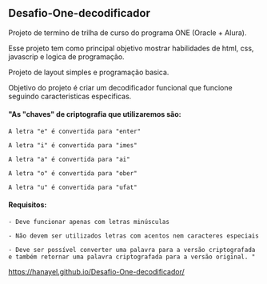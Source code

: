 ﻿# <h2>Desafio-One-decodificador</h2>  
 
Projeto de termino de trilha de curso do programa ONE (Oracle + Alura).

Esse projeto tem como principal objetivo mostrar habilidades de html, css, javascrip e logica de programação.  

Projeto de layout simples e programação basica.  

Objetivo do projeto é criar um decodificador funcional que funcione seguindo caracteristicas especificas.

<h4>"As "chaves" de criptografia que utilizaremos são: </h4>  

` A letra "e" é convertida para "enter" `  

` A letra "i" é convertida para "imes" `  

` A letra "a" é convertida para "ai" `  

` A letra "o" é convertida para "ober" `  

` A letra "u" é convertida para "ufat" `  


<h4>Requisitos:</h4>  

`- Deve funcionar apenas com letras minúsculas`  

`- Não devem ser utilizados letras com acentos nem caracteres especiais`  

`- Deve ser possível converter uma palavra para a versão criptografada e também retornar uma palavra criptografada para a versão original. "`  


https://hanayel.github.io/Desafio-One-decodificador/
